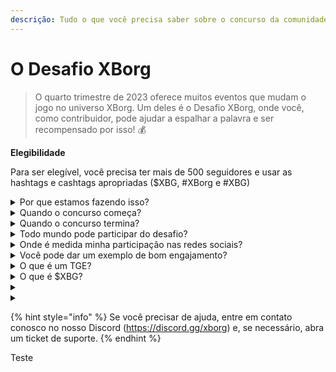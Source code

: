 ```yaml
---
descrição: Tudo o que você precisa saber sobre o concurso da comunidade XBorg. Chegando em setembro de 2023
---
```


# O Desafio XBorg

> O quarto trimestre de 2023 oferece muitos eventos que mudam o jogo no universo XBorg. Um deles é o Desafio XBorg, onde você, como contribuidor, pode ajudar a espalhar a palavra e ser recompensado por isso! 💰

**Elegibilidade**

Para ser elegível, você precisa ter mais de 500 seguidores e usar as hashtags e cashtags apropriadas ($XBG, #XBorg e #XBG)

<details>

<summary>Por que estamos fazendo isso?</summary>

Nosso objetivo é aumentar a conscientização sobre o XBorg enquanto mostramos nossa fantástica comunidade, produtos e token. Organizar um concurso é o nosso método escolhido para promover uma experiência agradável e colaborativa.

</details>

<details>

<summary>Quando o concurso começa?</summary>

O concurso está planejado para começar em 1º de setembro ou 30 de setembro de 2023, dependendo do nosso progresso.

</details>

<details>

<summary>Quando o concurso termina?</summary>

O concurso terminará duas semanas após o Evento de Geração de Token ([TGE](./#what-is-a-tge)), cuja data específica será comunicada posteriormente.

</details>

<details>

<summary>Todo mundo pode participar do desafio?</summary>

O desafio está aberto a todos, mas seus pontos só serão contados se você tiver um mínimo de 500 seguidores no Twitter.

</details>

<details>

<summary>Onde é medida minha participação nas redes sociais?</summary>

O LunarCrush obtém dados diretamente do Twitter, permitindo-nos extrair e analisar essas informações. Consequentemente, focamos exclusivamente em medir seu engajamento no Twitter. Por favor, esteja ciente de que os engajamentos em outras plataformas sociais não são levados em consideração. Para mais informações, visite [https://lunarcrush.com/faq.](https://lunarcrush.com/faq.)

</details>

<details>

<summary>Você pode dar um exemplo de bom engajamento?</summary>

Um engajamento eficaz envolve a criação de conteúdo cativante usando hashtags, cashtags e emojis. Para obter mais orientações, você pode consultar nosso guia completo de melhores práticas: {LINK}

</details>

<details>

<summary>O que é um TGE?</summary>

TGE significa "Token Generation Event", um termo usado principalmente nos setores de blockchain e criptomoedas.

**O que acontece durante um TGE?**&#x20;

Um TGE envolve a criação e distribuição de uma nova criptomoeda ou token para os primeiros participantes, geralmente para arrecadar fundos para um novo projeto. Este processo envolve a empresa ou organização emissora alocando um número definido de tokens para os primeiros apoiadores ou investidores.

**Como um TGE difere de um ICO?**&#x20;

Embora TGEs e ICOs (Ofertas Iniciais de Moedas) sejam métodos para arrecadar fundos usando tokens, os termos são às vezes usados ​​de forma intercambiável. No entanto, os insiders da indústria costumam preferir "TGE" porque destaca a geração e distribuição de tokens, em vez do aspecto de "oferta" ou venda.

</details>

<details>

<summary>O que é $XBG?</summary>

[$XBG](../../06-or-token/xbg.md) é um token digital vinculado ao projeto XBorg.

</details>

<details>

<summary></summary>



</details>

<details>

<summary></summary>



</details>

{% hint style="info" %}
Se você precisar de ajuda, entre em contato conosco no nosso Discord (https://discord.gg/xborg) e, se necessário, abra um ticket de suporte.
{% endhint %}

Teste
